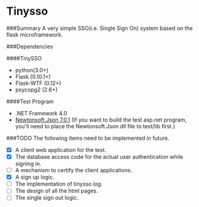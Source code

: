 Tinysso
=============
###Summary 
A very simple SSO(i.e. Single Sign On) system based on the flask microframework.

###Dependencies

####TinySSO
* python(3.0+)
* Flask (0.10.1+)
* Flask-WTF (0.12+)
* psycopg2 (2.6+)

####Test Program
* .NET Framework 4.0
* [Newtonsoft.Json 7.0.1](http://www.newtonsoft.com/json)
  (If you want to build the test asp.net program, you'll need to place the Newtonsoft.Json dll file to test/lib first.)


###TODO
The following items need to be implemented in future.
- [x] A client web application for the test.
- [x] The database access code for the actual user authentication while signing in.
- [ ] A mechanism to certify the client applications.
- [x] A sign up logic.
- [ ] The implementation of tinysso log.
- [ ] The design of all the html pages.
- [ ] The single sign out logic.
